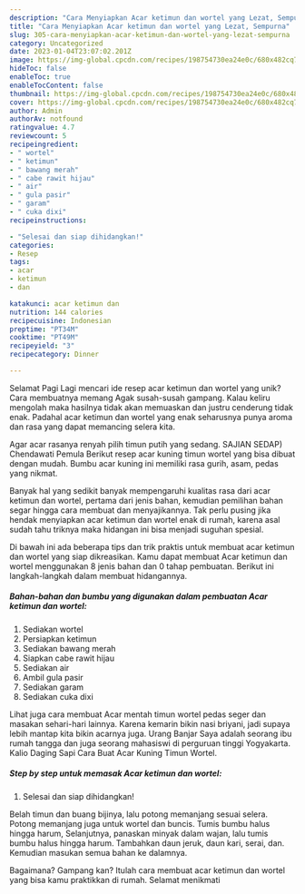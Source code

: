 ```yaml
---
description: "Cara Menyiapkan Acar ketimun dan wortel yang Lezat, Sempurna"
title: "Cara Menyiapkan Acar ketimun dan wortel yang Lezat, Sempurna"
slug: 305-cara-menyiapkan-acar-ketimun-dan-wortel-yang-lezat-sempurna
category: Uncategorized
date: 2023-01-04T23:07:02.201Z
image: https://img-global.cpcdn.com/recipes/198754730ea24e0c/680x482cq70/acar-ketimun-dan-wortel-foto-resep-utama.jpg
hideToc: false
enableToc: true
enableTocContent: false
thumbnail: https://img-global.cpcdn.com/recipes/198754730ea24e0c/680x482cq70/acar-ketimun-dan-wortel-foto-resep-utama.jpg
cover: https://img-global.cpcdn.com/recipes/198754730ea24e0c/680x482cq70/acar-ketimun-dan-wortel-foto-resep-utama.jpg
author: Admin
authorAv: notfound
ratingvalue: 4.7
reviewcount: 5
recipeingredient:
- " wortel"
- " ketimun"
- " bawang merah"
- " cabe rawit hijau"
- " air"
- " gula pasir"
- " garam"
- " cuka dixi"
recipeinstructions:

- "Selesai dan siap dihidangkan!"
categories:
- Resep
tags:
- acar
- ketimun
- dan

katakunci: acar ketimun dan 
nutrition: 144 calories
recipecuisine: Indonesian
preptime: "PT34M"
cooktime: "PT49M"
recipeyield: "3"
recipecategory: Dinner

---
```



Selamat Pagi Lagi mencari ide resep acar ketimun dan wortel yang unik? Cara membuatnya memang Agak susah-susah gampang. Kalau keliru mengolah maka hasilnya tidak akan memuaskan dan justru cenderung tidak enak. Padahal acar ketimun dan wortel yang enak seharusnya punya aroma dan rasa yang dapat memancing selera kita.


Agar acar rasanya renyah pilih timun putih yang sedang. SAJIAN SEDAP) Chendawati Pemula Berikut resep acar kuning timun wortel yang bisa dibuat dengan mudah. Bumbu acar kuning ini memiliki rasa gurih, asam, pedas yang nikmat.

Banyak hal yang sedikit banyak mempengaruhi kualitas rasa dari acar ketimun dan wortel, pertama dari jenis bahan, kemudian pemilihan bahan segar hingga cara membuat dan menyajikannya. Tak perlu pusing jika hendak menyiapkan acar ketimun dan wortel enak di rumah, karena asal sudah tahu triknya maka hidangan ini bisa menjadi suguhan spesial.


Di bawah ini ada beberapa tips dan trik praktis untuk membuat acar ketimun dan wortel yang siap dikreasikan. Kamu dapat membuat Acar ketimun dan wortel menggunakan 8 jenis bahan dan 0 tahap pembuatan. Berikut ini langkah-langkah dalam membuat hidangannya.

<!--inarticleads1-->

##### Bahan-bahan dan bumbu yang digunakan dalam pembuatan Acar ketimun dan wortel:

1. Sediakan  wortel
1. Persiapkan  ketimun
1. Sediakan  bawang merah
1. Siapkan  cabe rawit hijau
1. Sediakan  air
1. Ambil  gula pasir
1. Sediakan  garam
1. Sediakan  cuka dixi


Lihat juga cara membuat Acar mentah timun wortel pedas seger dan masakan sehari-hari lainnya. Karena kemarin bikin nasi briyani, jadi supaya lebih mantap kita bikin acarnya juga. Urang Banjar Saya adalah seorang ibu rumah tangga dan juga seorang mahasiswi di perguruan tinggi Yogyakarta. Kalio Daging Sapi Cara Buat Acar Kuning Timun Wortel. 

<!--inarticleads2-->

##### Step by step untuk memasak Acar ketimun dan wortel:


1. Selesai dan siap dihidangkan!

Belah timun dan buang bijinya, lalu potong memanjang sesuai selera. Potong memanjang juga untuk wortel dan buncis. Tumis bumbu halus hingga harum, Selanjutnya, panaskan minyak dalam wajan, lalu tumis bumbu halus hingga harum. Tambahkan daun jeruk, daun kari, serai, dan. Kemudian masukan semua bahan ke dalamnya. 

Bagaimana? Gampang kan? Itulah cara membuat acar ketimun dan wortel yang bisa kamu praktikkan di rumah. Selamat menikmati
